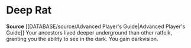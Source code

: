 ﻿---
id: '72'
name: Deep Rat
rarity: Common
rus_type_level: null
source: '[[DATABASE/source/Advanced Player''s Guide|Advanced Player''s Guide]]'
trait: null
type: Heritage

---
# Deep Rat

**Source** [[DATABASE/source/Advanced Player's Guide|Advanced Player's Guide]] 
Your ancestors lived deeper underground than other ratfolk, granting you the ability to see in the dark. You gain darkvision.